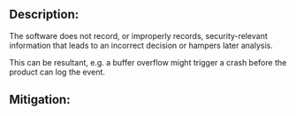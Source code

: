 ## Description:

The software does not record, or improperly records, security-relevant information that leads to an incorrect decision or hampers later analysis.

This can be resultant, e.g. a buffer overflow might trigger a crash before the product can log the event.

## Mitigation:
